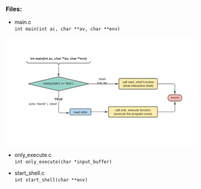 ### Files:

- main.c  
`int main(int ac, char **av, char **env)`  
<img style="text-align:center" src="https://github.com/coding-max/simple_shell/blob/develop/assets/main.png?raw=true" alt="flowchart of main.c"/>  

- only_execute.c  
`int only_execute(char *input_buffer)`  

- start_shell.c  
`int start_shell(char **env)`  

